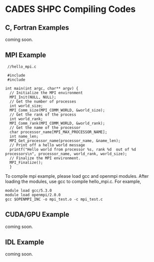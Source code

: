 

# CADES SHPC Compiling Codes

## C, Fortran Examples

coming soon.

## MPI Example

```            
 //hello_mpi.c

 #include
 #include

int main(int argc, char** argv) {
  // Initialize the MPI environment
  MPI_Init(NULL, NULL);
  // Get the number of processes
  int world_size;
  MPI_Comm_size(MPI_COMM_WORLD, &world_size);
  // Get the rank of the process
  int world_rank;
  MPI_Comm_rank(MPI_COMM_WORLD, &world_rank);
  // Get the name of the processor
  char processor_name[MPI_MAX_PROCESSOR_NAME];
  int name_len;
  MPI_Get_processor_name(processor_name, &name_len);
  // Print off a hello world message
  printf("Hello world from processor %s, rank %d  out of %d processors\n", processor_name, world_rank, world_size);
  // Finalize the MPI environment.
  MPI_Finalize();
  }
```                      

To compile mpi example, please load gcc and openmpi modules. After loading the modules, use gcc to compile hello_mpi.c. For example,

```                    
module load gcc/5.3.0
module load openmpi/2.0.0
gcc $OPENMPI_INC -o mpi_test.o -c mpi_test.c
```        

## CUDA/GPU Example

coming soon.

## IDL Example

coming soon.
